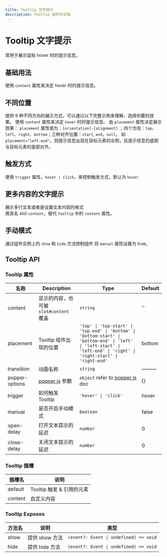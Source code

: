 ```yaml
---
title: Tooltip 文字提示
description: Tooltip 组件的文档
---
```


# Tooltip 文字提示
常用于展示鼠标 hover 时的提示信息。

## 基础用法
使用 `content` 属性来决定 hover 时的提示信息。
<preview path="../demo/Tooltip/Basic.vue"></preview>

## 不同位置
提供 9 种不同方向的展示方式，可以通过以下完整示例来理解，选择你要的效果。
使用 `content` 属性来决定 `hover` 时的提示信息。 由 `placement` 属性决定展示效果： `placement` 属性值为：`[orientation]-[alignment]` ；四个方向：`top`、`left`、`right`、`bottom`；三种对齐位置：`start`, `end`，`null`。 如 `placement="left-end"`，则提示信息出现在目标元素的左侧，且提示信息的底部与目标元素的底部对齐。
<preview path="../demo/Tooltip/Placement.vue"></preview>

## 触发方式
使用 `trigger` 属性，`hover | click`，来控制触发方式，默认为 `hover`
<preview path="../demo/Tooltip/Trigger.vue"></preview>

## 更多内容的文字提示
展示多行文本或者是设置文本内容的格式  
用具名 slot `content`，替代 `tooltip` 中的 `content` 属性。
<preview path="../demo/Tooltip/Slot.vue"></preview>

## 手动模式
通过组件实例上的 `show` 和 `hide` 方法控制组件
将 `manual` 属性设置为 true。
<preview path="../demo/Tooltip/Manual.vue"></preview>

## Tooltip API

### Tooltip 属性

| 名称                      | Description                                       | Type                                                                                                                                                                 | Default       |
| ------------------------- | ------------------------------------------------- | -------------------------------------------------------------------------------------------------------------------------------------------------------------------- | ------------- |
| content                   | 显示的内容，也可被 `slot#content` 覆盖              | `string`                                                                                                                                                             | ''            |
| placement                 | Tooltip 组件出现的位置                             | `'top' \| 'top-start' \| 'top-end' \| 'bottom' \| 'bottom-start' \| 'bottom-end' \| 'left' \| 'left-start' \| 'left-end' \| 'right' \| 'right-start' \| 'right-end'` | bottom        |
| transition                | 动画名称                                          | `string`                                                                                                                                                             | ———           |
| popper-options            | [popper.js](https://popper.js.org/docs/v2/) 参数  | `object` refer to [popper.js](https://popper.js.org/docs/v2/) doc                                                                                                    | {}            |
| trigger                   | 如何触发 Tooltip                                  | `'hover' \| 'click'`                                                                                                                                                 | hover         |
| manual                    | 是否开启手动模式                                   | `boolean`                                                                                                                                                            | false         |
| open-delay                | 打开文本提示的延迟                                 | `number`                                                                                                                                                             | 0             |
| close-delay               | 关闭文本提示的延迟                                 | `number`                                                                                                                                                             | 0             |


### Tooltip 插槽

| 插槽名   | 说明                        |
| ------- | --------------------------- |
| default | Tooltip 触发 & 引用的元素    |
| content | 自定义内容                   |

### Tooltip Exposes

| 方法名     | 说明             | 类型                                   |
| --------- | ---------------- | -------------------------------------- |
| show      | 提供 show 方法    | `(event?: Event \| undefined) => void` |
| hide      | 提供 hide 方法    | `(event?: Event \| undefined) => void` |